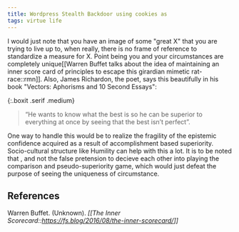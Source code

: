 ```yaml
---
title: Wordpress Stealth Backdoor using cookies as 
tags: virtue life
---
```


I would just note that you have an image of some "great X" that you are trying to live up to, when really, there is no frame of reference to standardize a measure for X. Point being you and your circumstances are completely unique[[Warren Buffet talks about the idea of maintaining an inner score card of principles to escape this girardian mimetic rat-race::rmn]]. Also, James Richardon, the poet, says this beautifully in his book "Vectors: Aphorisms and 10 Second Essays":

{:.boxit .serif .medium}

> “He wants to know what the best is so he can be superior to everything at once by seeing that the best isn’t perfect”.

One way to handle this would be to realize the fragility of the epistemic confidence acquired as a result of accomplishment based superiority. Socio-cultural structure like Humility can help with this a lot. It is to be noted that , and not the false pretension to decieve each other into playing the comparison and pseudo-superiority game, which would just defeat the purpose of seeing the uniqueness of circumstance.

## References

Warren Buffet. (Unknown). _[[The Inner Scorecard::<https://fs.blog/2016/08/the-inner-scorecard/>]]_
